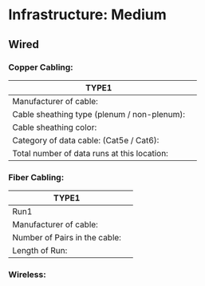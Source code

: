 # Infrastructure: Medium

## Wired

### Copper Cabling:

|TYPE1| |
|-|-|
|Manufacturer of cable:| |
|Cable sheathing type (plenum / non-plenum):| |
|Cable sheathing color:| |
|Category of data cable: (Cat5e / Cat6):|
|Total number of data runs at this location:| |

### Fiber Cabling:

|TYPE1| |
|-|-|
|Run1| |
|Manufacturer of cable:| |
|Number of Pairs in the cable:| |
|Length of Run:| |


### Wireless:

